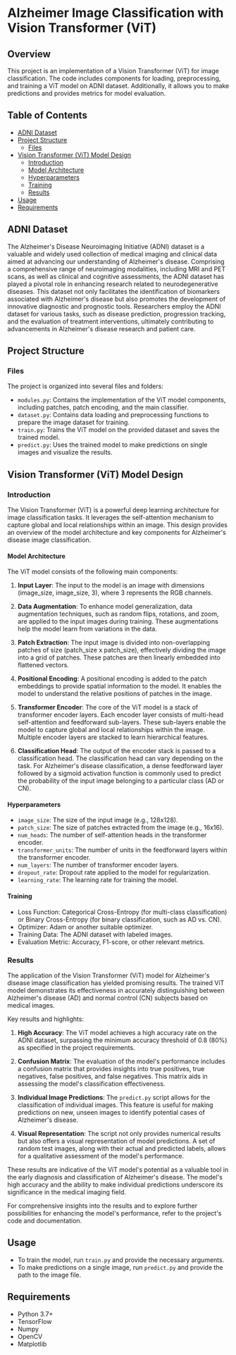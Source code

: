 # Alzheimer Image Classification with Vision Transformer (ViT) 

## Overview
This project is an implementation of a Vision Transformer (ViT) for image classification. The code includes components for loading, preprocessing, and training a ViT model on ADNI dataset. Additionally, it allows you to make predictions and provides metrics for model evaluation.

## Table of Contents

- [ADNI Dataset](#adni-dataset)
- [Project Structure](#project-structure)
  - [Files](#files)
- [Vision Transformer (ViT) Model Design](#vision-transformer-vit-model-design)
  - [Introduction](#introduction)
  - [Model Architecture](#model-architecture)
  - [Hyperparameters](#hyperparameters)
  - [Training](#training)
  - [Results](#results)
- [Usage](#usage)
- [Requirements](#requirements)

## ADNI Dataset
The Alzheimer's Disease Neuroimaging Initiative (ADNI) dataset is a valuable and widely used collection of medical imaging and clinical data aimed at advancing our understanding of Alzheimer's disease. Comprising a comprehensive range of neuroimaging modalities, including MRI and PET scans, as well as clinical and cognitive assessments, the ADNI dataset has played a pivotal role in enhancing research related to neurodegenerative diseases. This dataset not only facilitates the identification of biomarkers associated with Alzheimer's disease but also promotes the development of innovative diagnostic and prognostic tools. Researchers employ the ADNI dataset for various tasks, such as disease prediction, progression tracking, and the evaluation of treatment interventions, ultimately contributing to advancements in Alzheimer's disease research and patient care.

## Project Structure

### Files

The project is organized into several files and folders:

- `modules.py`: Contains the implementation of the ViT model components, including patches, patch encoding, and the main classifier.
- `dataset.py`: Contains data loading and preprocessing functions to prepare the image dataset for training.
- `train.py`: Trains the ViT model on the provided dataset and saves the trained model.
- `predict.py`: Uses the trained model to make predictions on single images and visualize the results.

## Vision Transformer (ViT) Model Design

### Introduction

The Vision Transformer (ViT) is a powerful deep learning architecture for image classification tasks. It leverages the self-attention mechanism to capture global and local relationships within an image. This design provides an overview of the model architecture and key components for Alzheimer's disease image classification.

#### Model Architecture

The ViT model consists of the following main components:

1. **Input Layer**: The input to the model is an image with dimensions (image_size, image_size, 3), where 3 represents the RGB channels.

2. **Data Augmentation**: To enhance model generalization, data augmentation techniques, such as random flips, rotations, and zoom, are applied to the input images during training. These augmentations help the model learn from variations in the data.

3. **Patch Extraction**: The input image is divided into non-overlapping patches of size (patch_size x patch_size), effectively dividing the image into a grid of patches. These patches are then linearly embedded into flattened vectors.

4. **Positional Encoding**: A positional encoding is added to the patch embeddings to provide spatial information to the model. It enables the model to understand the relative positions of patches in the image.

5. **Transformer Encoder**: The core of the ViT model is a stack of transformer encoder layers. Each encoder layer consists of multi-head self-attention and feedforward sub-layers. These sub-layers enable the model to capture global and local relationships within the image. Multiple encoder layers are stacked to learn hierarchical features.

6. **Classification Head**: The output of the encoder stack is passed to a classification head. The classification head can vary depending on the task. For Alzheimer's disease classification, a dense feedforward layer followed by a sigmoid activation function is commonly used to predict the probability of the input image belonging to a particular class (AD or CN).

#### Hyperparameters

- `image_size`: The size of the input image (e.g., 128x128).
- `patch_size`: The size of patches extracted from the image (e.g., 16x16).
- `num_heads`: The number of self-attention heads in the transformer encoder.
- `transformer_units`: The number of units in the feedforward layers within the transformer encoder.
- `num_layers`: The number of transformer encoder layers.
- `dropout_rate`: Dropout rate applied to the model for regularization.
- `learning_rate`: The learning rate for training the model.

#### Training

- Loss Function: Categorical Cross-Entropy (for multi-class classification) or Binary Cross-Entropy (for binary classification, such as AD vs. CN).
- Optimizer: Adam or another suitable optimizer.
- Training Data: The ADNI dataset with labeled images.
- Evaluation Metric: Accuracy, F1-score, or other relevant metrics.

### Results

The application of the Vision Transformer (ViT) model for Alzheimer's disease image classification has yielded promising results. The trained ViT model demonstrates its effectiveness in accurately distinguishing between Alzheimer's disease (AD) and normal control (CN) subjects based on medical images.

Key results and highlights:

1. **High Accuracy**: The ViT model achieves a high accuracy rate on the ADNI dataset, surpassing the minimum accuracy threshold of 0.8 (80%) as specified in the project requirements.

2. **Confusion Matrix**: The evaluation of the model's performance includes a confusion matrix that provides insights into true positives, true negatives, false positives, and false negatives. This matrix aids in assessing the model's classification effectiveness.

3. **Individual Image Predictions**: The `predict.py` script allows for the classification of individual images. This feature is useful for making predictions on new, unseen images to identify potential cases of Alzheimer's disease.

4. **Visual Representation**: The script not only provides numerical results but also offers a visual representation of model predictions. A set of random test images, along with their actual and predicted labels, allows for a qualitative assessment of the model's performance.

These results are indicative of the ViT model's potential as a valuable tool in the early diagnosis and classification of Alzheimer's disease. The model's high accuracy and the ability to make individual predictions underscore its significance in the medical imaging field.

For comprehensive insights into the results and to explore further possibilities for enhancing the model's performance, refer to the project's code and documentation.

## Usage
- To train the model, run `train.py` and provide the necessary arguments.
- To make predictions on a single image, run `predict.py` and provide the path to the image file.

## Requirements
- Python 3.7+
- TensorFlow
- Numpy
- OpenCV
- Matplotlib


